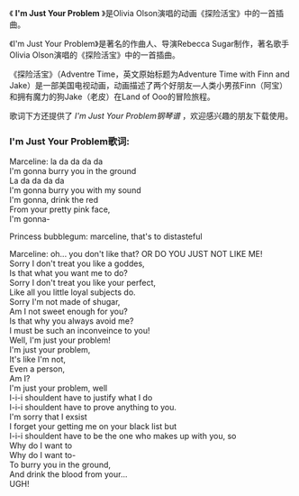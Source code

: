 

《 **I'm Just Your Problem** 》是Olivia Olson演唱的动画《探险活宝》中的一首插曲。

  

《I'm Just Your Problem》是著名的作曲人、导演Rebecca Sugar制作，著名歌手Olivia
Olson演唱的《探险活宝》中的一首插曲。

  

《探险活宝》（Adventre Time，英文原始标题为Adventure Time with Finn and
Jake）是一部美国电视动画，动画描述了两个好朋友—人类小男孩Finn（阿宝）和拥有魔力的狗Jake（老皮）在Land of Ooo的冒险旅程。

  

歌词下方还提供了 _I'm Just Your Problem钢琴谱_ ，欢迎感兴趣的朋友下载使用。

### I'm Just Your Problem歌词:

Marceline: la da da da da  
I'm gonna burry you in the ground  
La da da da da  
I'm gonna burry you with my sound  
I'm gonna, drink the red  
From your pretty pink face,  
I'm gonna-

Princess bubblegum: marceline, that's to distasteful

Marceline: oh... you don't like that? OR DO YOU JUST NOT LIKE ME!  
Sorry I don't treat you like a goddes,  
Is that what you want me to do?  
Sorry I don't treat you like your perfect,  
Like all you little loyal subjects do.  
Sorry I'm not made of shugar,  
Am I not sweet enough for you?  
Is that why you always avoid me?  
I must be such an inconveince to you!  
Well, I'm just your problem!  
I'm just your problem,  
It's like I'm not,  
Even a person,  
Am I?  
I'm just your problem, well  
I-i-i shouldent have to justify what I do  
I-i-i shouldent have to prove anything to you.  
I'm sorry that I exsist  
I forget your getting me on your black list but  
I-i-i shouldent have to be the one who makes up with you, so  
Why do I want to  
Why do I want to-  
To burry you in the ground,  
And drink the blood from your...  
UGH!

